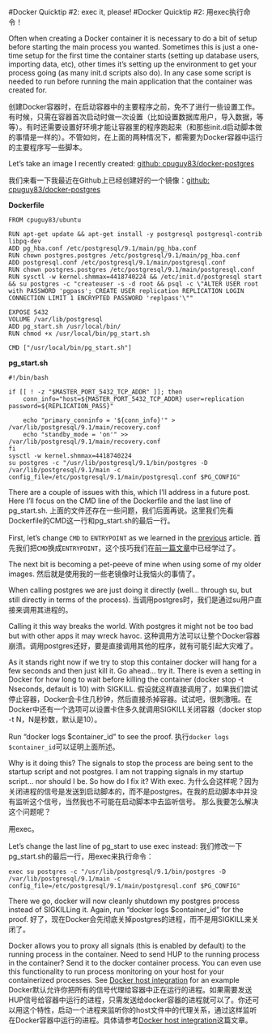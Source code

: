 #Docker Quicktip #2: exec it, please!
#Docker Quicktip #2: 用exec执行命令！

Often when creating a Docker container it is necessary to do a bit of setup before starting the main process you wanted. Sometimes this is just a one-time setup for the first time the container starts (setting up database users, importing data, etc), other times it’s setting up the environment to get your process going (as many init.d scripts also do). In any case some script is needed to run before running the main application that the container was created for.

创建Docker容器时，在启动容器中的主要程序之前，免不了进行一些设置工作。有时候，只需在容器首次启动时做一次设置（比如设置数据库用户，导入数据，等等）。有时还需要设置好环境才能让容器里的程序跑起来（和那些init.d启动脚本做的事情是一样的）。不管如何，在上面的两种情况下，都需要为Docker容器中运行的主要程序写一些脚本。

Let’s take an image I recently created: [github: cpuguy83/docker-postgres](https://github.com/cpuguy83/docker-postgres/tree/d59c8578fabfd2e5a417d499836cd1643eac92b4)

我们来看一下我最近在Github上已经创建好的一个镜像：[github: cpuguy83/docker-postgres](https://github.com/cpuguy83/docker-postgres/tree/d59c8578fabfd2e5a417d499836cd1643eac92b4)

**Dockerfile**

    FROM cpuguy83/ubuntu
     
    RUN apt-get update && apt-get install -y postgresql postgresql-contrib libpq-dev
    ADD pg_hba.conf /etc/postgresql/9.1/main/pg_hba.conf
    RUN chown postgres.postgres /etc/postgresql/9.1/main/pg_hba.conf
    ADD postgresql.conf /etc/postgresql/9.1/main/postgresql.conf
    RUN chown postgres.postgres /etc/postgresql/9.1/main/postgresql.conf
    RUN sysctl -w kernel.shmmax=4418740224 && /etc/init.d/postgresql start && su postgres -c "createuser -s -d root && psql -c \"ALTER USER root with PASSWORD 'pgpass'; CREATE USER replication REPLICATION LOGIN CONNECTION LIMIT 1 ENCRYPTED PASSWORD 'replpass'\""
     
    EXPOSE 5432
    VOLUME /var/lib/postgresql
    ADD pg_start.sh /usr/local/bin/
    RUN chmod +x /usr/local/bin/pg_start.sh
     
    CMD ["/usr/local/bin/pg_start.sh"]
    
**pg_start.sh**

    #!/bin/bash
    
    if [[ ! -z "$MASTER_PORT_5432_TCP_ADDR" ]]; then
        conn_info="host=${MASTER_PORT_5432_TCP_ADDR} user=replication password=${REPLICATION_PASS}"
     
        echo "primary_conninfo = '${conn_info}'" > /var/lib/postgresql/9.1/main/recovery.conf
        echo "standby_mode = 'on'" >> /var/lib/postgresql/9.1/main/recovery.conf 
    fi
    sysctl -w kernel.shmmax=4418740224
    su postgres -c "/usr/lib/postgresql/9.1/bin/postgres -D /var/lib/postgresql/9.1/main -c config_file=/etc/postgresql/9.1/main/postgresql.conf $PG_CONFIG"


There are a couple of issues with this, which I’ll address in a future post. Here I’ll focus on the CMD line of the Dockerfile and the last line of pg_start.sh.
上面的文件还存在一些问题，我们后面再说。这里我们先看Dockerfile的CMD这一行和pg_start.sh的最后一行。


First, let’s change `CMD` to `ENTRYPOINT` as we learned in the [previous](http://www.tech-d.net/2014/01/27/docker-quicktip-1-entrypoint/) article.
首先我们把`CMD`换成`ENTRYPOINT`，这个技巧我们在[前一篇文章](http://www.tech-d.net/2014/01/27/docker-quicktip-1-entrypoint/)中已经学过了。

The next bit is becoming a pet-peeve of mine when using some of my older images.
然后就是使用我的一些老镜像时让我恼火的事情了。

When calling postgres we are just doing it directly (well… through su, but still directly in terms of the process).
当调用postgres时，我们是通过su用户直接来调用其进程的。

Calling it this way breaks the world. With postgres it might not be too bad but with other apps it may wreck havoc.
这种调用方法可以让整个Docker容器崩溃。调用postgres还好，要是直接调用其他的程序，就有可能引起大灾难了。


As it stands right now if we try to stop this container docker will hang for a few seconds and then just kill it. Go ahead… try it. There is even a setting in Docker for how long to wait before killing the container (docker stop -t Nseconds, default is 10) with SIGKILL.
假设就这样直接调用了，如果我们尝试停止容器，Docker会卡住几秒钟，然后直接杀掉容器。试试吧，很刺激哦。在Docker中还有一个选项可以设置卡住多久就调用SIGKILL关闭容器（docker stop -t N，N是秒数，默认是10）。

Run “docker logs $container_id” to see the proof.
执行`docker logs $container_id`可以证明上面所述。

Why is it doing this? The signals to stop the process are being sent to the startup script and not postgres. I am not trapping signals in my startup script… nor should I be.
So how do I fix it? With exec.
为什么会这样呢？因为关闭进程的信号是发送到启动脚本的，而不是postgres。在我的启动脚本中并没有监听这个信号，当然我也不可能在启动脚本中去监听信号。
那么我要怎么解决这个问题呢？

用exec。


Let’s change the last line of pg_start to use exec instead:
我们修改一下pg_start.sh的最后一行，用exec来执行命令：

    exec su postgres -c "/usr/lib/postgresql/9.1/bin/postgres -D /var/lib/postgresql/9.1/main -c config_file=/etc/postgresql/9.1/main/postgresql.conf $PG_CONFIG"


There we go, docker will now cleanly shutdown my postgres process instead of SIGKILLing it.
Again, run “docker logs $container_id” for the proof.
好了，现在Docker会先彻底关掉postgres的进程，而不是用SIGKILL来关闭了。

Docker allows you to proxy all signals (this is enabled by default) to the running process in the container. Need to send HUP to the running process in the container? Send it to the docker container process. You can even use this functionality to run process monitoring on your host for your containerized processes. See [Docker host integration](http://docs.docker.io/en/latest/use/host_integration/) for an example
Docker默认允许你把所有的信号代理给容器中正在运行的进程。如果需要发送HUP信号给容器中运行的进程，只需发送给docker容器的进程就可以了。你还可以用这个特性，启动一个进程来监听你的host文件中的代理关系，通过这样监听在Docker容器中运行的进程。具体请参考[Docker host integration](http://docs.docker.io/en/latest/use/host_integration/)这篇文章。
